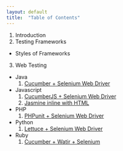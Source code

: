 ```yaml
---
layout: default
title:  "Table of Contents"
---
```

1. Introduction
2. Testing Frameworks
  * Styles of Frameworks
3. Web Testing
  * Java
    1. [Cucumber + Selenium Web Driver](/book/web_testing/java/cucumber_selenium.html)
  * Javascript
    1. [CucumberJS + Selenium Web Driver]()
    2. [Jasmine inline with HTML](/book/web_testing/javascript/jasmine_inline_html.html)
  * PHP
    1. [PHPunit + Selenium Web Driver]()
  * Python
    1. [Lettuce + Selenium Web Driver]()
  * Ruby
    1. [Cucumber + Watir + Selenium]()

